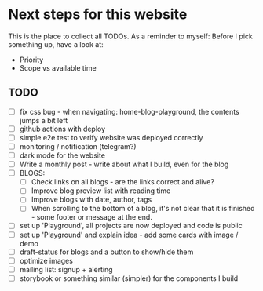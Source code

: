 # Next steps for this website

This is the place to collect all TODOs. As a reminder to myself: Before I pick something up, have a look at:

- Priority
- Scope vs available time

## TODO

- [ ] fix css bug - when navigating: home-blog-playground, the contents jumps a bit left
- [ ] github actions with deploy
- [ ] simple e2e test to verify website was deployed correctly
- [ ] monitoring / notification (telegram?)
- [ ] dark mode for the website
- [ ] Write a monthly post - write about what I build, even for the blog
- [ ] BLOGS:
  - [ ] Check links on all blogs - are the links correct and alive?
  - [ ] Improve blog preview list with reading time
  - [ ] Improve blogs with date, author, tags
  - [ ] When scrolling to the bottom of a blog, it's not clear that it is finished - some footer or message at the end.
- [ ] set up 'Playground', all projects are now deployed and code is public
- [ ] set up 'Playground' and explain idea - add some cards with image / demo
- [ ] draft-status for blogs and a button to show/hide them
- [ ] optimize images
- [ ] mailing list: signup + alerting
- [ ] storybook or something similar (simpler) for the components I build
